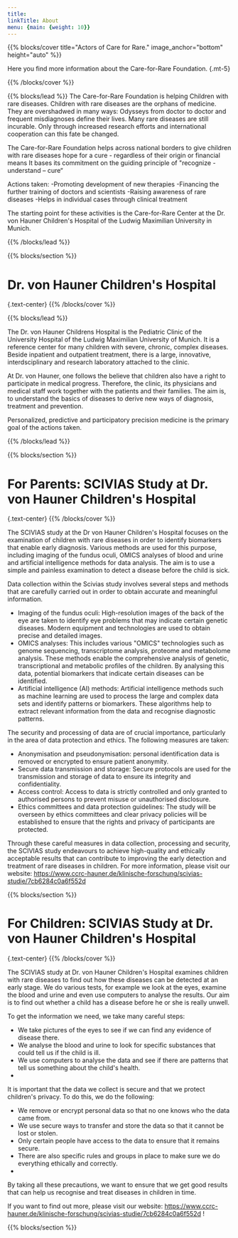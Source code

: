 ```yaml
---
title: 
linkTitle: About
menu: {main: {weight: 10}}
---
```


{{% blocks/cover title="Actors of Care for Rare." image_anchor="bottom" height="auto" %}}

Here you find more information about the Care-for-Rare Foundation.
{.mt-5}

{{% /blocks/cover %}}

{{% blocks/lead %}}
The Care-for-Rare Foundation is helping Children with rare diseases.
Children with rare diseases are the orphans of medicine. They are overshadwed in many ways: Odysseys from doctor to doctor and frequent misdiagnoses define their lives. Many rare diseases are still incurable. Only through increased research efforts and international cooperation can this fate be changed. 

The Care-for-Rare Foundation helps across national borders to give children with rare diseases hope for a cure - regardless of their origin or financial means
It bases its commitment on the guiding principle of "recognize - understand – cure“

Actions taken:
-Promoting development of new therapies
-Financing the further training of doctors and scientists
-Raising awareness of rare diseases
-Helps in individual cases through clinical treatment

The starting point for these activities is the Care-for-Rare Center at the Dr. von Hauner Children's Hospital of the Ludwig Maximilian University in Munich.

{{% /blocks/lead %}}

{{% blocks/section %}}

# Dr. von Hauner Children's Hospital
{.text-center}
{{% /blocks/cover %}}

{{% blocks/lead %}}

The Dr. von Hauner Childrens Hospital is the Pediatric Clinic of the University Hospital of the Ludwig Maximilian University of Munich. It is a reference center for many children with severe, chronic, complex diseases. 
Beside inpatient and outpatient treatment, there is a large, innovative, interdsciplinary and research laboratory attached to the clinic.

At Dr. von Hauner, one follows the believe that children also have a right to participate in medical progress. Therefore, the clinic, its physicians and medical staff work together with the patients and their families. The aim is, to understand the basics of diseases to derive new ways of diagnosis, treatment and prevention.

Personalized, predictive and participatory precision medicine is the primary goal of the actions taken.

{{% /blocks/lead %}}

{{% blocks/section %}}


# For Parents: SCIVIAS Study at Dr. von Hauner Children's Hospital
{.text-center}
{{% /blocks/cover %}}

The SCIVIAS study at the Dr von Hauner Children's Hospital focuses on the examination of children with rare diseases in order to identify biomarkers that enable early diagnosis. 
Various methods are used for this purpose, including imaging of the fundus oculi, OMICS analyses of blood and urine and artificial intelligence methods for data analysis. The aim is to use a simple and painless examination to detect a disease before the child is sick.

Data collection within the Scivias study involves several steps and methods that are carefully carried out in order to obtain accurate and meaningful information.
-	Imaging of the fundus oculi: High-resolution images of the back of the eye are taken to identify eye problems that may indicate certain genetic diseases. Modern equipment and technologies are used to obtain precise and detailed images.
-	OMICS analyses: This includes various "OMICS" technologies such as genome sequencing, transcriptome analysis, proteome and metabolome analysis. These methods enable the comprehensive analysis of genetic, transcriptional and metabolic profiles of the children. By analysing this data, potential biomarkers that indicate certain diseases can be identified.
-	Artificial intelligence (AI) methods: Artificial intelligence methods such as machine learning are used to process the large and complex data sets and identify patterns or biomarkers. These algorithms help to extract relevant information from the data and recognise diagnostic patterns.

The security and processing of data are of crucial importance, particularly in the area of data protection and ethics. The following measures are taken:

-	Anonymisation and pseudonymisation: personal identification data is removed or encrypted to ensure patient anonymity.
-	Secure data transmission and storage: Secure protocols are used for the transmission and storage of data to ensure its integrity and confidentiality.
-	Access control: Access to data is strictly controlled and only granted to authorised persons to prevent misuse or unauthorised disclosure.
-	Ethics committees and data protection guidelines: The study will be overseen by ethics committees and clear privacy policies will be established to ensure that the rights and privacy of participants are protected.

  
Through these careful measures in data collection, processing and security, the SCIVIAS study endeavours to achieve high-quality and ethically acceptable results that can contribute to improving the early detection and treatment of rare diseases in children.
For more information, please visit our website: 
https://www.ccrc-hauner.de/klinische-forschung/scivias-studie/7cb6284c0a6f552d  


{{% blocks/section %}}

# For Children: SCIVIAS Study at Dr. von Hauner Children's Hospital
{.text-center}
{{% /blocks/cover %}}

The SCIVIAS study at Dr. von Hauner Children's Hospital examines children with rare diseases to find out how these diseases can be detected at an early stage.
We do various tests, for example we look at the eyes, examine the blood and urine and even use computers to analyse the results.
Our aim is to find out whether a child has a disease before he or she is really unwell. 

To get the information we need, we take many careful steps:
-	We take pictures of the eyes to see if we can find any evidence of disease there.
-	We analyse the blood and urine to look for specific substances that could tell us if the child is ill.
-	We use computers to analyse the data and see if there are patterns that tell us something about the child's health.
-	
It is important that the data we collect is secure and that we protect children's privacy. To do this, we do the following:
-	We remove or encrypt personal data so that no one knows who the data came from.
-	We use secure ways to transfer and store the data so that it cannot be lost or stolen.
-	Only certain people have access to the data to ensure that it remains secure.
-	There are also specific rules and groups in place to make sure we do everything ethically and correctly.
-	
By taking all these precautions, we want to ensure that we get good results that can help us recognise and treat diseases in children in time.

If you want to find out more, please visit our website: https://www.ccrc-hauner.de/klinische-forschung/scivias-studie/7cb6284c0a6f552d !

{{% blocks/section %}}
